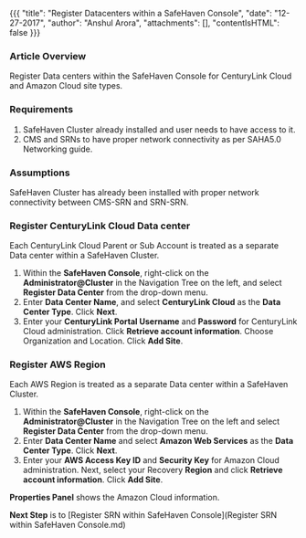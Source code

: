 {{{
  "title": "Register Datacenters within a SafeHaven Console",
  "date": "12-27-2017",
  "author": "Anshul Arora",
  "attachments": [],
  "contentIsHTML": false
}}}

### Article Overview
Register Data centers within the SafeHaven Console for CenturyLink Cloud and Amazon Cloud site types.

### Requirements
1. SafeHaven Cluster already installed and user needs to have access to it.
2. CMS and SRNs to have proper network connectivity as per SAHA5.0 Networking guide.

### Assumptions
SafeHaven Cluster has already been installed with proper network connectivity between CMS-SRN and SRN-SRN.

### Register CenturyLink Cloud Data center
Each CenturyLink Cloud Parent or Sub Account is treated as a separate Data center within a SafeHaven Cluster.

1. Within the **SafeHaven Console**, right-click on the **Administrator@Cluster** in the Navigation Tree on the left, and select **Register Data Center** from the drop-down menu.
2. Enter **Data Center Name**, and select **CenturyLink Cloud** as the **Data Center Type**. Click **Next**.
3. Enter your **CenturyLink Portal Username** and **Password** for CenturyLink Cloud administration. Click **Retrieve account information**. Choose Organization and Location. Click **Add Site**.

### Register AWS Region
Each AWS Region is treated as a separate Data center within a SafeHaven Cluster.

1. Within the **SafeHaven Console**, right-click on the **Administrator@Cluster** in the Navigation Tree on the left and select **Register Data Center** from the drop-down menu.
2. Enter **Data Center Name** and select **Amazon Web Services** as the **Data Center Type**. Click **Next**.
3. Enter your **AWS Access Key ID** and **Security Key** for Amazon Cloud administration. Next, select your Recovery  **Region** and click **Retrieve account information**. Click **Add Site**.

**Properties Panel** shows the Amazon Cloud information.

**Next Step** is to [Register SRN within SafeHaven Console](Register SRN within SafeHaven Console.md)

